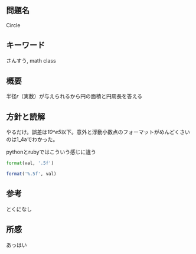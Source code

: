 ## 問題名
Circle
## キーワード
さんすう, math class
## 概要
半径*r*（実数）が与えられるから円の面積と円周長を答える
## 方針と読解
やるだけ。誤差は*10^e5*以下。意外と浮動小数点のフォーマットがめんどくさいのは1_4aでわかった。

pythonとrubyではこういう感じに違う
```python
format(val, '.5f')
```
```ruby
format('%.5f', val)
```
## 参考
とくになし
## 所感
あっはい